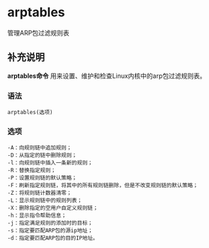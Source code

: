 arptables
===

管理ARP包过滤规则表

## 补充说明

**arptables命令** 用来设置、维护和检查Linux内核中的arp包过滤规则表。

###  语法

```shell
arptables(选项)
```

###  选项

```shell
-A：向规则链中追加规则；
-D：从指定的链中删除规则；
-l：向规则链中插入一条新的规则；
-R：替换指定规则；
-P：设置规则链的默认策略；
-F：刷新指定规则链，将其中的所有规则链删除，但是不改变规则链的默认策略；
-Z：将规则链计数器清零；
-L：显示规则链中的规则列表；
-X：删除指定的空用户自定义规则链；
-h：显示指令帮助信息；
-j：指定满足规则的添加时的目标；
-s：指定要匹配ARP包的源ip地址；
-d：指定要匹配ARP包的目的IP地址。
```


<!-- Linux命令行搜索引擎：https://github.com/wsdo/linux-complete-guide.git -->
